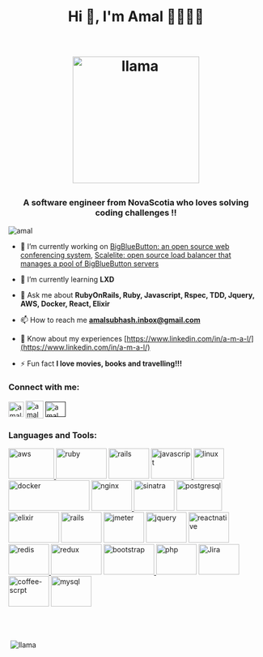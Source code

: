 <h1 align="center">Hi 👋, I'm Amal 👨‍💻🕺🏻<p align="center"><br><img src="https://media.giphy.com/media/wGHzP44u7zBF7iPvCH/giphy.gif" alt="llama"  width="250" height="250"/></p></h1> 
<h3 align="center">A software engineer from NovaScotia who loves solving coding challenges !!</h3>
<p align="left"> <img src="https://komarev.com/ghpvc/?username=amalrails&label=Profile%20views&color=0e75b6&style=flat" alt="amal" /> </p>

- 🔭 I’m currently working on [BigBlueButton: an open source web conferencing system](https://bigbluebutton.org/), [Scalelite: open source load balancer that manages a pool of BigBlueButton servers](https://github.com/blindsidenetworks/scalelite)

- 🌱 I’m currently learning **LXD**

- 💬 Ask me about **RubyOnRails, Ruby, Javascript, Rspec, TDD, Jquery, AWS, Docker, React, Elixir**

- 📫 How to reach me **amalsubhash.inbox@gmail.com**

- 📄 Know about my experiences [https://www.linkedin.com/in/a-m-a-l/](https://www.linkedin.com/in/a-m-a-l/)

- ⚡ Fun fact **I love movies, books and travelling!!!**

<p align="left">
<h3 align="left">Connect with me:</h3>
<a href="https://www.linkedin.com/in/a-m-a-l/" target="blank"><img align="center" src="https://image.flaticon.com/icons/png/512/174/174857.png" alt="amal" height="30" width="30" /></a>
<a href="https://www.instagram.com/la_la_llama_s" target="blank"><img align="center" src="http://assets.stickpng.com/images/580b57fcd9996e24bc43c521.png" alt="amal" height="35" width="35" /></a>
<a href="" target="blank"><img align="center" src="https://cdn.jsdelivr.net/npm/simple-icons@3.0.1/icons/medium.svg" alt="amal" height="30" width="40" /></a>
</p>

<h3 align="left">Languages and Tools:</h3>
<p align="left"> <a href="https://aws.amazon.com" target="_blank"> <img src="https://datashoptalk.com/wp-content/uploads/2018/01/aws-logo.png" alt="aws" width="90" height="60"/> </a> 
<img src="https://fuzati.com/wp-content/uploads/2016/12/Ruby-Logo.png" alt="ruby" width="100" height="60"/> </a> <img src="https://logodix.com/logo/1660070.jpg" alt="rails" width="80" height="60"/> </a>
<a href="https://developer.mozilla.org/en-US/docs/Web/JavaScript" target="_blank"> <img src="https://mayankgroverconsultant.files.wordpress.com/2014/08/web-logos.png" alt="javascript" width="80" height="60"/> </a>
<a href="https://www.linux.org/" target="_blank"> <img src="https://mpng.subpng.com/20180810/hat/kisspng-penguin-logo-linux-brand-font-difference-between-linux-and-window-operating-syst-5b6d4985beb4f4.2248640515338889017811.jpg" alt="linux" width="60" height="60"/> </a> 
<img src="https://www.kubernetesacademy.ca/img/K8sDockerLogos.png" alt="docker" width=160" height="60"/> </a> 
<a href="https://www.nginx.com" target="_blank"> <img src="https://www.nginx.com/wp-content/uploads/2020/07/nginx-default_featured-2020.png" alt="nginx" width="80" height="60"/> </a> 
<img src="https://avatars.githubusercontent.com/u/8312?s=400&v=4" alt="sinatra" width="80" height="60"/>
<img src="https://www.zdnet.com/a/hub/i/2018/04/19/092cbf81-acac-4f3a-91a1-5a26abc1721f/postgresql-logo.png" alt="postgresql" width="90" height="60"/> </a> 
<img src="https://media.onlinecoursebay.com/2019/03/14043956/1889312_18ff.jpg" alt="elixir" width="100" height="60"/>
<img src="https://www.plutora.com/wp-content/uploads/2019/01/rspec.jpg" alt="rails" width="80" height="60"/>
<img src="https://pbs.twimg.com/profile_images/721661302196842496/8mAJQD05.jpg" alt="jmeter" width="80" height="60"/>
<img src="https://e7.pngegg.com/pngimages/662/163/png-clipart-jquery-logo-web-development-jquery-ui-javascript-computer-icons-jqlogo-emblem-label.png" alt="jquery" width="80" height="60"/> 
</a> <a href="https://reactnative.dev/" target="_blank"> <img src="https://reactnative.dev/img/header_logo.svg" alt="reactnative" width="80" height="60"/> 
</a> <a href="https://redis.io" target="_blank"> <img src="https://chris.lu/upload/images/redis.png" alt="redis" width="80" height="60"/> </a> 
<img src="https://www.freecodecamp.org/news/content/images/2020/10/gcp.png" alt="redux" width="100" height="60"/> </a>
<a href="https://getbootstrap.com" target="_blank"> <img src="https://i.pinimg.com/originals/c1/78/5d/c1785d50a929254419fa4aad0560b058.png" alt="bootstrap" width="100" height="60"/> </a> 
<img src="https://www.php.net/images/logos/new-php-logo.svg" alt="php" width="80" height="60"/> </a> 
<img src="https://bs-uploads.toptal.io/blackfish-uploads/components/skill_page/content/logo_file/logo/195649/JIRA_logo-e5a9c767df8a60eb2d242a356ce3fdca.jpg" alt="Jira" width="80" height="60"/> </a> 
<img src="https://img.favpng.com/24/3/17/coffeescript-javascript-ruby-on-rails-logo-png-favpng-vGRVLWKdYW0maCSq7Mmnv4uji.jpg" alt="coffee-scrpt" width="80" height="60"/> </a> 
<img src="https://download.logo.wine/logo/MySQL/MySQL-Logo.wine.png" alt="mysql" width="80" height="60"/> </a> </p>

</br>
</br>

<p>&nbsp;<img align="center" src="https://github-readme-stats.vercel.app/api?username=amalrails&show_icons=true" alt="llama" /></p>
